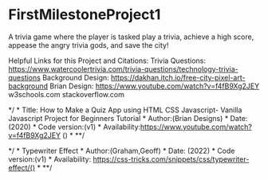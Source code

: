 # FirstMilestoneProject1

A trivia game where the player is tasked play a trivia, achieve a high score, appease the angry trivia gods, and save the city!


Helpful Links for this Project and Citations: 
Trivia Questions: https://www.watercoolertrivia.com/trivia-questions/technology-trivia-questions
Background Design: https://dakhan.itch.io/free-city-pixel-art-background
Brian Design: https://www.youtube.com/watch?v=f4fB9Xg2JEY
w3schools.com
stackoverflow.com

*/ * Title: How to Make a Quiz App using HTML CSS Javascript- Vanilla Javascript Project for Beginners Tutorial * Author:(Brian Designs) * Date: (2020) * Code version:(v1) * Availability:https://www.youtube.com/watch?v=f4fB9Xg2JEY () * **/

*/ * Typewriter Effect * Author:(Graham,Geoff) * Date: (2022) * Code version:(v1) * Availability: https://css-tricks.com/snippets/css/typewriter-effect/() * **/